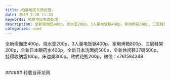 ```yaml
---
title: 帕塞地区东西处理：
date: 2019-3-20 11:33
keywords: 帕塞地区东西处理：
description: 全新瑜伽垫400p，烧水壶200p，3人量电饭锅400p，家用烤箱800p，三层鞋架200p，全新日本眼药水400p，全新日本洗面奶500p，全新休闲鞋37码500p。挂得收纳袋100p。床边桌300p。欧式花瓶200p。微信：s76158
categories: used
---
```

<td class="t_f" id="postmessage_3263961">

全新瑜伽垫400p，烧水壶200p，3人量电饭锅400p，家用烤箱800p，三层鞋架200p，全新日本眼药水400p，全新日本洗面奶500p，全新休闲鞋37码500p。挂得收纳袋100p。床边桌300p。欧式花瓶200p。微信：s761584348<br/>
<br/>
</td>
###### 转载自菲龙网